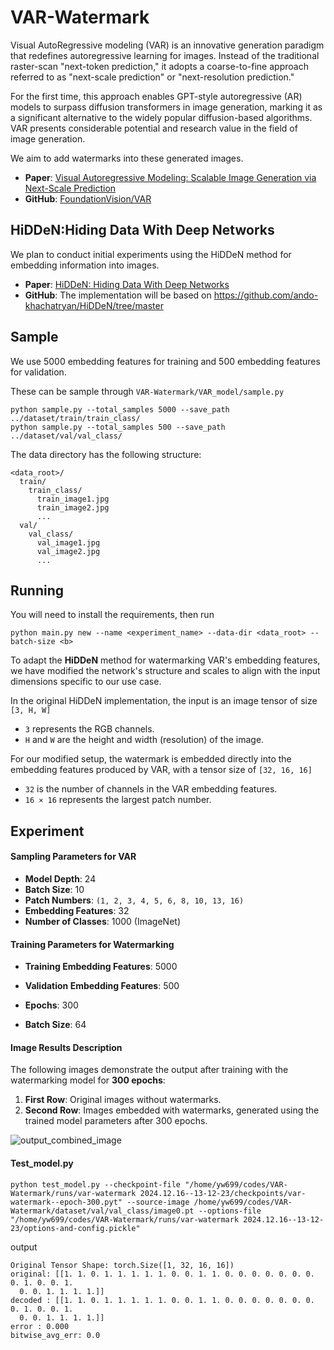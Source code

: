 # VAR-Watermark

Visual AutoRegressive modeling (VAR) is an innovative generation paradigm that redefines autoregressive learning for images. Instead of the traditional raster-scan "next-token prediction," it adopts a coarse-to-fine approach referred to as "next-scale prediction" or "next-resolution prediction."

For the first time, this approach enables GPT-style autoregressive (AR) models to surpass diffusion transformers in image generation, marking it as a significant alternative to the widely popular diffusion-based algorithms. VAR presents considerable potential and research value in the field of image generation.

We aim to add watermarks into these generated images.

- **Paper**: [Visual Autoregressive Modeling: Scalable Image Generation via Next-Scale Prediction](https://arxiv.org/abs/2404.02905)
- **GitHub**: [FoundationVision/VAR](https://github.com/FoundationVision/VAR)

## HiDDeN:Hiding Data With Deep Networks

We plan to conduct initial experiments using the HiDDeN method for embedding information into images. 

- **Paper**: [HiDDeN: Hiding Data With Deep Networks](https://arxiv.org/abs/1807.09937)
- **GitHub**: The implementation will be based on https://github.com/ando-khachatryan/HiDDeN/tree/master

## Sample 

We use 5000 embedding features for training and 500 embedding features for validation. 

These can be sample through `VAR-Watermark/VAR_model/sample.py`

```
python sample.py --total_samples 5000 --save_path ../dataset/train/train_class/
python sample.py --total_samples 500 --save_path ../dataset/val/val_class/
```

The data directory has the following structure:

```
<data_root>/
  train/
    train_class/
      train_image1.jpg
      train_image2.jpg
      ...
  val/
    val_class/
      val_image1.jpg
      val_image2.jpg
      ...
```

## Running

You will need to install the requirements, then run 

```
python main.py new --name <experiment_name> --data-dir <data_root> --batch-size <b> 
```

To adapt the **HiDDeN** method for watermarking VAR's embedding features, we have modified the network's structure and scales to align with the input dimensions specific to our use case.

In the original HiDDeN implementation, the input is an image tensor of size `[3, H, W]`

- `3` represents the RGB channels.
- `H` and `W` are the height and width (resolution) of the image.

For our modified setup, the watermark is embedded directly into the embedding features produced by VAR, with a tensor size of `[32, 16, 16]`

- `32` is the number of channels in the VAR embedding features.
- `16 × 16` represents the largest patch number.



## Experiment

#### Sampling Parameters for VAR

- **Model Depth**: 24
- **Batch Size**: 10
- **Patch Numbers**: `(1, 2, 3, 4, 5, 6, 8, 10, 13, 16)`
- **Embedding Features**: 32
- **Number of Classes**: 1000 (ImageNet)

#### Training Parameters for Watermarking

- **Training Embedding Features**: 5000

- **Validation Embedding Features**: 500

- **Epochs**: 300

- **Batch Size**: 64

#### Image Results Description

The following images demonstrate the output after training with the watermarking model for **300 epochs**:

1. **First Row**: Original images without watermarks.
2. **Second Row**: Images embedded with watermarks, generated using the trained model parameters after 300 epochs.

![output_combined_image](https://pic-1306483575.cos.ap-nanjing.myqcloud.com/output_combined_image.png)





#### Test_model.py

```
python test_model.py --checkpoint-file "/home/yw699/codes/VAR-Watermark/runs/var-watermark 2024.12.16--13-12-23/checkpoints/var-watermark--epoch-300.pyt" --source-image /home/yw699/codes/VAR-Watermark/dataset/val/val_class/image0.pt --options-file "/home/yw699/codes/VAR-Watermark/runs/var-watermark 2024.12.16--13-12-23/options-and-config.pickle"
```

output

```
Original Tensor Shape: torch.Size([1, 32, 16, 16])
original: [[1. 1. 0. 1. 1. 1. 1. 1. 0. 0. 1. 1. 0. 0. 0. 0. 0. 0. 0. 0. 1. 0. 0. 1.
  0. 0. 1. 1. 1. 1.]]
decoded : [[1. 1. 0. 1. 1. 1. 1. 1. 0. 0. 1. 1. 0. 0. 0. 0. 0. 0. 0. 0. 1. 0. 0. 1.
  0. 0. 1. 1. 1. 1.]]
error : 0.000
bitwise_avg_err: 0.0
```

